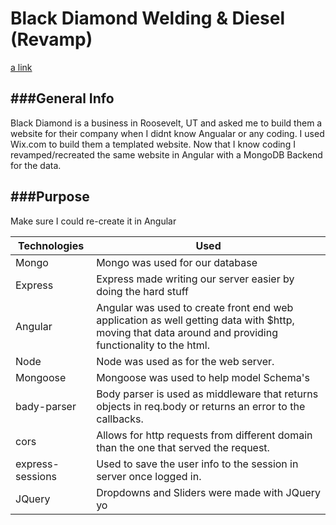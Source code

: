 # Black Diamond Welding & Diesel (Revamp)
[a link](blackdiamondwd.heroukuapp.com)

###General Info
-------------------------------------------
Black Diamond is a business in Roosevelt, UT and asked me to build them a website for their company when I didnt know Angualar or any coding. I used Wix.com to build them a templated website. Now that I know coding I revamped/recreated the same website in Angular with a MongoDB Backend for the data.

###Purpose
-------------------------------------------
Make sure I could re-create it in Angular

|Technologies|Used|
|-------|-------|
|Mongo|Mongo was used for our database|
|Express|Express made writing our server easier by doing the hard stuff|
|Angular|Angular was used to create front end web application as well getting data with $http, moving that data around and providing functionality to the html.|
|Node|Node was used as for the web server.|
|Mongoose|Mongoose was used to help model Schema's|
|bady-parser|Body parser is used as middleware that returns objects in req.body or returns an error to the callbacks.|
|cors|Allows for http requests from different domain than the one that served the request.|
|express-sessions|Used to save the user info to the session in server once logged in.|
|JQuery|Dropdowns and Sliders were made with JQuery yo|
